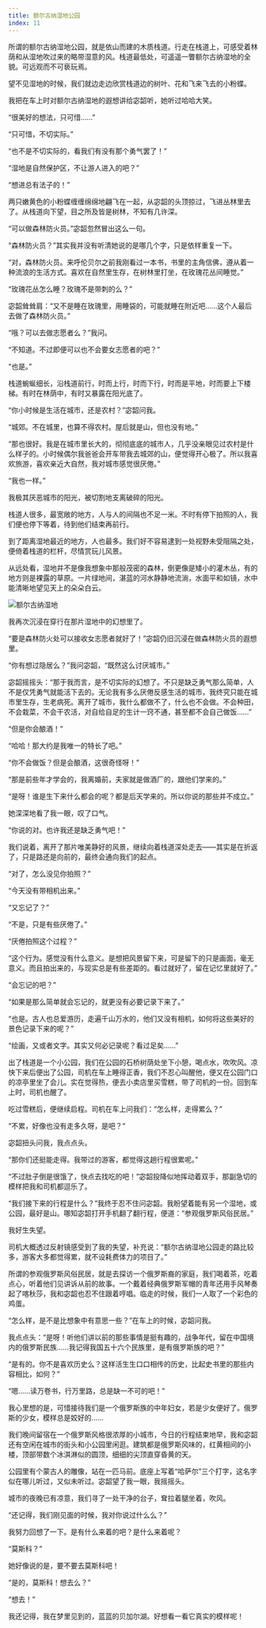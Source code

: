 ```yaml
---
title: 额尔古纳湿地公园
index: 11
---
```


所谓的额尔古纳湿地公园，就是依山而建的木质栈道。行走在栈道上，可感受着林荫和从湿地吹过来的略带湿意的风。栈道最低处，可遥遥一瞥额尔古纳湿地的全貌。可远观而不可亵玩焉。

望不见湿地的时候，我们就边走边欣赏栈道边的树叶、花和飞来飞去的小粉蝶。

我把在车上时对额尔古纳湿地的遐想讲给宓韶听，她听过哈哈大笑。

“很美好的想法，只可惜……”

“只可惜，不切实际。”

“也不是不切实际的，看我们有没有那个勇气罢了！”

“湿地是自然保护区，不让游人进入的吧？”

“想进总有法子的！”

两只嫩黄色的小粉蝶缠缠绵绵地翩飞在一起，从宓韶的头顶掠过，飞进丛林里去了。从栈道向下望，目之所及皆是树林，不知有几许深。

“可以做森林防火员。”宓韶忽然冒出这么一句。

“森林防火员？”其实我并没有听清她说的是哪几个字，只是依样重复一下。

“对，森林防火员。来呼伦贝尔之前我刚看过一本书，书里的主角信佛，遵从着一种流浪的生活方式。喜欢在自然里生存，在树林里打坐，在玫瑰花丛间睡觉。”

“玫瑰花丛怎么睡？玫瑰不是带刺的么？”

宓韶耸耸肩：“又不是睡在玫瑰里，用睡袋的，可能就睡在附近吧……这个人最后去做了森林防火员。”

“哦？可以去做志愿者么？”我问。

“不知道。不过即便可以也不会要女志愿者的吧？”

“也是。”

栈道蜿蜒细长，沿栈道前行，时而上行，时而下行，时而是平地，时而要上下楼梯。有时在林荫中，有时又暴露在阳光底了。

“你小时候是生活在城市，还是农村？”宓韶问我。

“城郊。不在城里，也算不得农村。屋后就是山，但也没有地。”

“那也很好。我是在城市里长大的，彻彻底底的城市人，几乎没亲眼见过农村是什么样子的。小时候偶尔我爸爸会开车带我去城郊的山，便觉得开心极了。所以我喜欢旅游，喜欢亲近大自然，我对城市感觉很厌倦。”

“我也一样。”

我极其厌恶城市的阳光，被切割地支离破碎的阳光。

栈道人很多，最宽敞的地方，人与人的间隔也不足一米。不时有停下拍照的人，我们便也停下等着，待到他们结束再前行。

到了距离湿地最近的地方，人也最多。我们好不容易逮到一处视野未受阻隔之处，便倚着栈道的栏杆，尽情赏玩儿风景。

从远处看，湿地并不是像我想象中那般茂密的森林，倒更像是矮小的灌木丛，有的地方则是裸露的草原。一片绿地间，湛蓝的河水静静地流淌，水面平和如镜，水中能清晰地望见天上的朵朵白云。

![额尔古纳湿地](/img/hulunbeier/eerguna.jpg)

我再次沉浸在穿行在那片湿地中的幻想里了。

“要是森林防火处可以接收女志愿者就好了！”宓韶仍旧沉浸在做森林防火员的遐想里。

“你有想过隐居么？”我问宓韶，“既然这么讨厌城市。”

宓韶摇摇头：“那于我而言，是不切实际的幻想了。不只是缺乏勇气那么简单，人不是仅凭勇气就能活下去的。无论我有多么厌倦反感生活的城市，我终究只能在城市里生存，生老病死。离开了城市，我什么都做不了，什么也不会做。不会种田，不会栽菜，不会干农活，对自给自足的生计一窍不通，甚至都不会自己做饭……”

“但是你会酿酒！”

“哈哈！那大约是我唯一的特长了吧。”

“你不会做饭？但是会酿酒，这很奇怪呀！”

“那是前些年才学会的，我离婚前，夫家就是做酒厂的，跟他们学来的。”

“是呀！谁是生下来什么都会的呢？都是后天学来的。所以你说的那些并不成立。”

她深深地看了我一眼，叹了口气。

“你说的对。也许我还是缺乏勇气吧！”

我们说着，离开了那片唯美静好的风景，继续向着栈道深处走去——其实是在折返了，只是路还是向前的，最终会通向我们的起点。

“对了，怎么没见你拍照？”

“今天没有带相机出来。”

“又忘记了？”

“不是，只是有些厌倦了。”

“厌倦拍照这个过程？”

“这个行为。感觉没有什么意义。是想把风景留下来，可是留下的只是画面，毫无意义。而且拍出来的，与现实总是有些差距的。看过就好了，留在记忆里就好了。”

“会忘记的吧？”

“如果是那么简单就会忘记的，就更没有必要记录下来了。”

“也是。古人也总爱游历，走遍千山万水的，他们又没有相机，如何将这些美好的景色记录下来的呢？”

“绘画，又或者文字。其实又何必记录呢？看过足矣……”

出了栈道是一个小公园，我们在公园的石桥树荫处坐下小憩，喝点水，吹吹风。凉快下来后便出了公园，司机在车上睡得正香，我们不忍心叫醒他，便又在公园门口的凉亭里坐了会儿。实在觉得热，便去小卖店里买雪糕，带了司机的一份。回到车上时，司机也醒了。

吃过雪糕后，便继续启程。司机在车上问我们：“怎么样，走得累么？”

“不累，好像也没有走多久呀，是吧？“

宓韶扭头问我，我点点头。

“那你们还挺能走得。我带过的游客，都觉得这趟行程很累呢。”

“不过肚子倒是很饿了，快点去找吃的吧！”宓韶投降似地挥动着双手，那副急切的模样把我和司机都逗乐了。

“我们接下来的行程是什么？”我终于忍不住问宓韶。我盼望着能有另一个湿地，或公园，最好是山。哪知宓韶打开手机翻了翻行程，便道：“参观俄罗斯风俗民居。”

我好生失望。

司机大概透过反射镜感受到了我的失望，补充说：“额尔古纳湿地公园走的路比较多，游客大多都觉得累，就不设耗费体力的项目了。”

所谓的参观俄罗斯风俗民居，就是去探访一个俄罗斯裔的家庭，我们喝着茶，吃着点心，听着他们见讲诉从前的故事。一个戴着经典俄罗斯军帽的青年还用手风琴奏起了喀秋莎，我和宓韶也忍不住跟着哼唱。临走的时候，我们一人取了一个彩色的鸡蛋。

“怎么样，是不是比想象中有意思一些？”在车上的时候，宓韶问我。

我点点头：“是呀！听他们讲以前的那些事情是挺有趣的，战争年代，留在中国境内的俄罗斯民族……我记得我国五十六个民族里，是有俄罗斯族的吧？”

“是有的。你不是喜欢历史么？这样活生生口口相传的历史，比起史书里的那些内容相比，如何？”

“嗯……读万卷书，行万里路，总是缺一不可的吧！”

我心里想的是，可惜接待我们是一个俄罗斯族的中年妇女，若是少女便好了。俄罗斯的少女，模样总是姣好的……

我们晚间留宿在一个俄罗斯风格很浓厚的小城市，今日的行程结束地早，我和宓韶还有空闲在城市的街头和小公园里闲逛。建筑都是俄罗斯风味的，红黄相间的小楼，顶部带数个冰淇淋似的圆顶，细细的尖顶直穿昏黄的天。

公园里有个蒙古人的雕像，站在一匹马前。底座上写着“哈萨尔”三个打字，这名字似在哪儿听过，又似未听过。宓韶望了我一眼，我摇摇头。

城市的夜晚已有凉意，我们寻了一处干净的台子，耷拉着腿坐着，吹风。

“还记得，我们刚见面的时候，我对你说过什么么？”

我努力回想了一下。是有什么来着的吧？是什么来着呢？

“莫斯科？”

她好像说的是，要不要去莫斯科吧！

“是的，莫斯科！想去么？”

“想去！”

我还记得，我在梦里见到的，蓝蓝的贝加尔湖。好想看一看它真实的模样呢！

